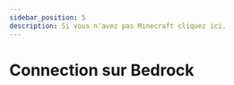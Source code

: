 ```yaml
---
sidebar_position: 5
description: Si vous n'avez pas Minecraft cliquez ici.
---
```


# Connection sur Bedrock